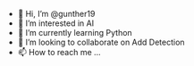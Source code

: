 - 👋 Hi, I’m @gunther19
- 👀 I’m interested in AI
- 🌱 I’m currently learning Python
- 💞️ I’m looking to collaborate on Add Detection
- 📫 How to reach me ...

<!---
gunther19/gunther19 is a ✨ special ✨ repository because its `README.md` (this file) appears on your GitHub profile.
You can click the Preview link to take a look at your changes.
--->
